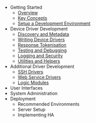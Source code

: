 - Getting Started
    + [Overview](getting-started/overview.md)
    + [Key Concepts](getting-started/key-concepts.md)
    + [Setup a Development Environment](getting-started/setup.md)
- Device Driver Development
    + [Discovery and Metadata](driver-development/driver-discovery.md)
    + [Writing Device Drivers](driver-development/device-drivers.md)
    + [Response Tokenisation](driver-development/response-tokenisation.md)
    + [Testing and Debugging](driver-development/testing-drivers.md)
    + [Logging and Security](driver-development/logging-and-security.md)
    + [Utilities and Helpers](driver-development/utilities-and-helpers.md)
- Additional Driver Development
    + [SSH Drivers](driver-development/ssh-drivers.md)
    + [Web Service Drivers](driver-development/service-drivers.md)
    + [Logic Modules](driver-development/logic-modules.md)
- User Interfaces
- System Administration
- Deployment
    + Recommended Environments
    + Server Setup
    + Implementing HA

